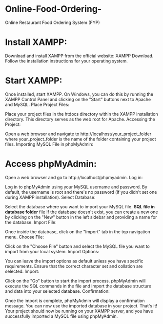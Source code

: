# Online-Food-Ordering-
Online Restaurant Food Ordering System (FYP)
# Install XAMPP:

Download and install XAMPP from the official website: XAMPP Download.
Follow the installation instructions for your operating system.
# Start XAMPP:

Once installed, start XAMPP. On Windows, you can do this by running the XAMPP Control Panel and clicking on the "Start" buttons next to Apache and MySQL.
Place Project Files:

Place your project files in the htdocs directory within the XAMPP installation directory. This directory serves as the web root for Apache.
Accessing the Project:

Open a web browser and navigate to http://localhost/your_project_folder where your_project_folder is the name of the folder containing your project files.
Importing MySQL File in phpMyAdmin:

# Access phpMyAdmin:

Open a web browser and go to http://localhost/phpmyadmin.
Log in:

Log in to phpMyAdmin using your MySQL username and password. By default, the username is root and there's no password (if you didn't set one during XAMPP installation).
Select Database:

Select the database where you want to import your MySQL  file. <b>SQL file in database folder</b> file  If the database doesn't exist, you can create a new one by clicking on the "New" button in the left sidebar and providing a name for the database.
Import File:

Once inside the database, click on the "Import" tab in the top navigation menu.
Choose File:

Click on the "Choose File" button and select the MySQL file you want to import from your local system.
Import Options:

You can leave the import options as default unless you have specific requirements. Ensure that the correct character set and collation are selected.
Import:

Click on the "Go" button to start the import process. phpMyAdmin will execute the SQL commands in the file and import the database structure and data into your selected database.
Confirmation:

Once the import is complete, phpMyAdmin will display a confirmation message. You can now use the imported database in your project.
That's it! Your project should now be running on your XAMPP server, and you have successfully imported a MySQL file using phpMyAdmin.
